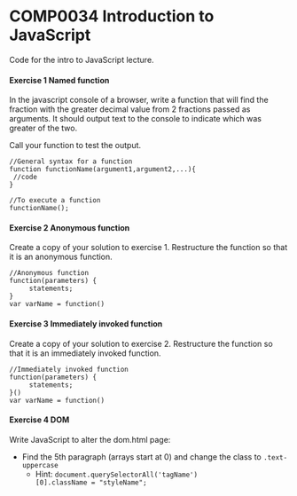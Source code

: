 # COMP0034 Introduction to JavaScript

Code for the intro to JavaScript lecture.

####   Exercise 1 Named function

In the javascript console of a browser, write a function that will find the fraction with the greater decimal value 
from 2 fractions passed as arguments. It should output text to the console to indicate which was greater of the two.

Call your function to test the output.


```
//General syntax for a function
function functionName(argument1,argument2,...){
 //code
}

//To execute a function
functionName();

```


#### Exercise 2 Anonymous function
Create a copy of your solution to exercise 1. Restructure the function so that it is an anonymous function.

```
//Anonymous function
function(parameters) {
     statements;
}
var varName = function()                                                            
```


#### Exercise 3 Immediately invoked function
Create a copy of your solution to exercise 2. Restructure the function so that it is an immediately invoked function.

```
//Immediately invoked function
function(parameters) {
     statements;
}()
var varName = function()                                                            
```

#### Exercise 4 DOM
Write JavaScript to alter the dom.html page:
* Find the 5th paragraph (arrays start at 0) and change the class to ````.text-uppercase ````
    * Hint:  ````document.querySelectorAll('tagName')[0].className = "styleName";````

